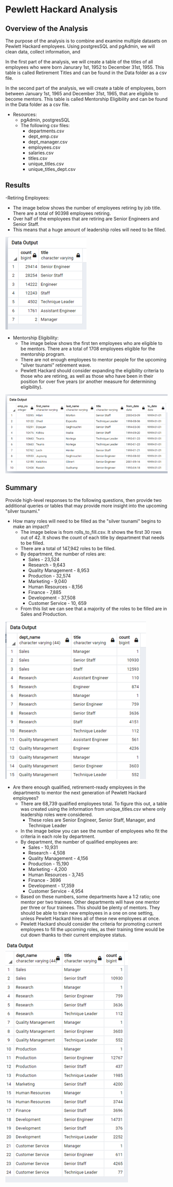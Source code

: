 # Pewlett Hackard Analysis
## Overview of the Analysis 

The purpose of the analysis is to combine and examine multiple datasets on Pewlett Hackard employees. Using postgresSQL and pgAdmin, we will clean data, collect information, and 

In the first part of the analysis, we will create a table of the titles of all employees who were born Janurary 1st, 1952 to December 31st, 1955. This table is called Retirement Titles and can be found in the Data folder as a csv file. 

In the second part of the analysis, we will create a table of employees, born between January 1st, 1965 and December 31st, 1965, that are eligibile to become mentors. This table is called Mentorship Eligibility and can be found in the Data folder as a csv file. 

- Resources:
  - pgAdmin, postgresSQL
  - The following csv files: 
    - departments.csv
    - dept_emp.csv
    - dept_manager.csv
    - employees.csv
    - salaries.csv
    - titles.csv
    - unique_titles.csv
    - unique_titles_dept.csv

## Results
-Retiring Employees:
  - The image below shows the number of employees retiring by job title. There are a total of 90398 employees retiring.
  - Over half of the employees that are retiring are Senior Engineers and Senior Staff. 
  - This means that a huge amount of leadership roles will need to be filled. 

![retiringemp](img/retiring_titles.png)

- Mentorship Eligibility:
  - The image below shows the first ten employees who are eligible to be mentors. There are a total of 1708 employees eligible for the mentorship program. 
  - There are not enough employees to mentor people for the upcoming "silver tsunami" retirement wave.
  - Pewlett Hackard should consider expanding the eligibility criteria to those who are retiring, as well as those who have been in their position for over five years (or another measure for determining eligibility).
   
![mentor](img/mentorshipeligibility.png)


## Summary
Provide high-level responses to the following questions, then provide two additional queries or tables that may provide more insight into the upcoming "silver tsunami."

- How many roles will need to be filled as the "silver tsunami" begins to make an impact?
  - The image below is from rolls_to_fill.csv. It shows the first 30 rows out of 42. It shows the count of each title by department that needs to be filled. 
  - There are a total of 147,942 roles to be filled. 
  - By department, the number of roles are:
    - Sales - 23,524
    - Research - 9,643
    - Quality Management - 8,953
    - Production - 32,574
    - Marketing - 9,040
    - Human Resources - 8,156
    - Finance - 7,885
    - Development - 37,508
    - Customer Service - 10, 659
  - From this list we can see that a majority of the roles to be filled are in Sales and Production. 

![rolls](img/rollstofill.png)

- Are there enough qualified, retirement-ready employees in the departments to mentor the next generation of Pewlett Hackard employees?
  - There are 68,739 qualified employees total. To figure this out, a table was created using the information from unique_titles.csv where only leadership roles were considered. 
    - These roles are Senior Engineer, Senior Staff, Manager, and Technique Leader
  - In the image below you can see the number of employees who fit the criteria in each role by department. 
  - By department, the number of qualified employees are:
    - Sales - 10,931
    - Research - 4,508
    - Quality Management - 4,156
    - Production - 15,190
    - Marketing - 4,200
    - Human Resources - 3,745
    - Finance - 3696
    - Development - 17,359
    - Customer Service - 4,954
  - Based on these numbers, some departments have a 1:2 ratio; one mentor per two trainees. Other departments will have one mentor per three or four trainees. This should be plenty of mentors. They should be able to train new employees in a one on one setting, unless Pewlett Hackard hires all of these new employees at once. 
  - Pewlett Hackard should consider the criteria for promoting current employees to fill the upcoming roles, as their training time would be cut down thanks to their current employee status. 
  
 ![qualified](img/qualifiedstaff.png)

